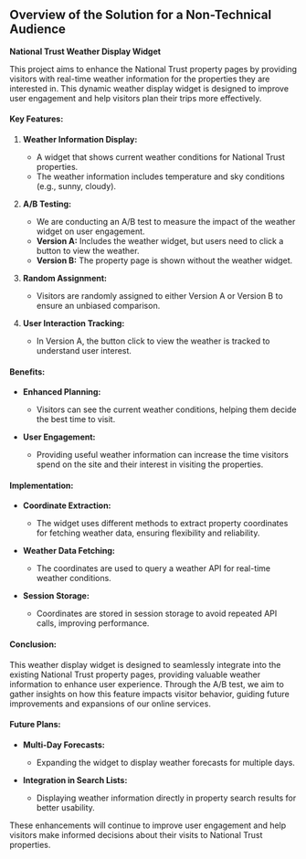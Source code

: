 ## Overview of the Solution for a Non-Technical Audience

**National Trust Weather Display Widget**

This project aims to enhance the National Trust property pages by providing visitors with real-time weather information for the properties they are interested in. This dynamic weather display widget is designed to improve user engagement and help visitors plan their trips more effectively.

#### Key Features:

1. **Weather Information Display:**
   - A widget that shows current weather conditions for National Trust properties.
   - The weather information includes temperature and sky conditions (e.g., sunny, cloudy).

2. **A/B Testing:**
   - We are conducting an A/B test to measure the impact of the weather widget on user engagement.
   - **Version A:** Includes the weather widget, but users need to click a button to view the weather.
   - **Version B:** The property page is shown without the weather widget.

3. **Random Assignment:**
   - Visitors are randomly assigned to either Version A or Version B to ensure an unbiased comparison.

4. **User Interaction Tracking:**
   - In Version A, the button click to view the weather is tracked to understand user interest.

#### Benefits:

- **Enhanced Planning:**
  - Visitors can see the current weather conditions, helping them decide the best time to visit.
  
- **User Engagement:**
  - Providing useful weather information can increase the time visitors spend on the site and their interest in visiting the properties.

#### Implementation:

- **Coordinate Extraction:**
  - The widget uses different methods to extract property coordinates for fetching weather data, ensuring flexibility and reliability.
  
- **Weather Data Fetching:**
  - The coordinates are used to query a weather API for real-time weather conditions.

- **Session Storage:**
  - Coordinates are stored in session storage to avoid repeated API calls, improving performance.

#### Conclusion:

This weather display widget is designed to seamlessly integrate into the existing National Trust property pages, providing valuable weather information to enhance user experience. Through the A/B test, we aim to gather insights on how this feature impacts visitor behavior, guiding future improvements and expansions of our online services.

#### Future Plans:

- **Multi-Day Forecasts:**
  - Expanding the widget to display weather forecasts for multiple days.
  
- **Integration in Search Lists:**
  - Displaying weather information directly in property search results for better usability.

These enhancements will continue to improve user engagement and help visitors make informed decisions about their visits to National Trust properties.
